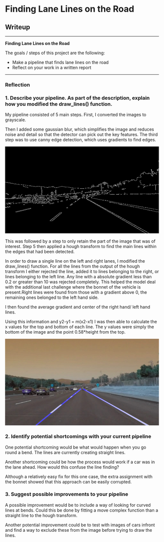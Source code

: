 # **Finding Lane Lines on the Road** 

## Writeup
---

**Finding Lane Lines on the Road**


The goals / steps of this project are the following:
* Make a pipeline that finds lane lines on the road
* Reflect on your work in a written report

[//]: # (Image References)

[image2]: ./examples/canny.jpg "Edge Detection"
[image4]: ./examples/extrap.jpg "Line Extrapoliation"


---

### Reflection

### 1. Describe your pipeline. As part of the description, explain how you modified the draw_lines() function.

My pipeline consisted of 5 main steps. First, I converted the images to grayscale.

Then I added some gaussian blur, which simplifies the image and reduces noise and detail so that the detector can pick out the key features. The third step was to use canny edge detection, which uses gradients to find edges. 

![alt text][image2]


This was followed by a step to only retain the part of the image that was of interest. Step 5 then applied a hough transform to find the main lines within the edges that had been detected.  

In order to draw a single line on the left and right lanes, I modified the draw_lines() function. For all the lines from the output of the hough transform I either rejected the line, added it to lines belonging to the right, or lines belonging to the left line. Any line with a absolute gradient less than 0.2 or greater than 10 was rejected completely. This helped the model deal with the additional last challenge where the bonnet of the vehicle is present.Right lines were found from those with a gradient above 0, the remaining ones belonged to the left hand side. 

I then found the average gradient and center of the right hand/ left hand lines. 

Using this information and y2-y1 = m(x2-x1) I was then able to calculate the x values for the top and bottom of each line. The y values were simply the bottom of the image and the point 0.58*height from the top. 

![alt text][image4]


### 2. Identify potential shortcomings with your current pipeline


One potential shortcoming would be what would happen when you go round a bend. The lines are currently creating straight lines.  

Another shortcoming could be how the process would work if a car was in the lane ahead. How would this confuse the line finding? 

Although a relatively easy fix for this one case, the extra assignment with the bonnet showed that this approach can be easily corrupted. 


### 3. Suggest possible improvements to your pipeline

A possible improvement would be to include a way of looking for curved lines at bends. Could this be done by fitting a move complex function than a straight line to the hough transform.

Another potential improvement could be to test with images of cars infront and find a way to exclude these from the image before trying to draw the lines. 
